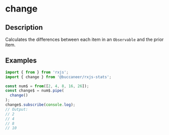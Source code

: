# change

## Description

Calculates the differences between each item in an `Observable` and the prior item.

## Examples

```javascript
import { from } from 'rxjs';
import { change } from '@buccaneer/rxjs-stats';

const num$ = from([2, 4, 8, 16, 26]);
const change$ = num$.pipe(
  change()
);
change$.subscribe(console.log);
// Output:
// 2
// 4
// 8
// 10
```


